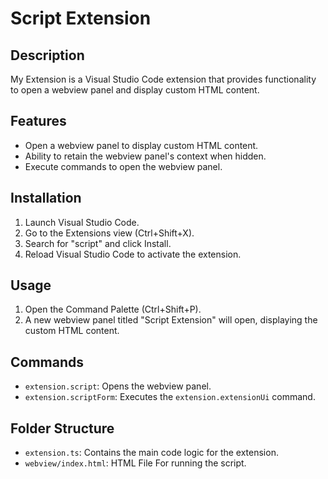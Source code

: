# Script Extension

## Description
My Extension is a Visual Studio Code extension that provides functionality to open a webview panel and display custom HTML content.

## Features
- Open a webview panel to display custom HTML content.
- Ability to retain the webview panel's context when hidden.
- Execute commands to open the webview panel.

## Installation
1. Launch Visual Studio Code.
2. Go to the Extensions view (Ctrl+Shift+X).
3. Search for "script" and click Install.
4. Reload Visual Studio Code to activate the extension.

## Usage
1. Open the Command Palette (Ctrl+Shift+P).
2. A new webview panel titled "Script Extension" will open, displaying the custom HTML content.

## Commands
- `extension.script`: Opens the webview panel.
- `extension.scriptForm`: Executes the `extension.extensionUi` command.

## Folder Structure
- `extension.ts`: Contains the main code logic for the extension.
- `webview/index.html`: HTML File For running the script.
